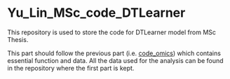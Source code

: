 # Yu_Lin_MSc_code_DTLearner
This repository is used to store the code for DTLearner model from MSc Thesis.

This part should follow the previous part (i.e. [code_omics](https://github.com/Ofek-Lin/Yu_Lin_MSc_code_omics.git)) which contains essential function and data.
All the data used for the analysis can be found in the repository where the first part is kept.

